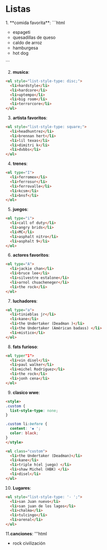 # Listas<!DOCTYPE html>
<html>

<head>
  <meta charset="UTF-8">
  <meta name="viewport" content="width=device-width, initial-scale=1">
  <title></title>
</head>

<body>
  1. **comida favorita**:
```html
<ul style="list-style-type: circle;">
  <li>espageti </li>
  <li>quesadillas de queso</li>
  <li>caldo de arroz</li>
  <li>hamburgesa</li>
  <li>hot dog</li>
</ul>
```

2. **musica**:
```html
<ul style="list-style-type: disc;">
  <li>hardstyle</li>
  <li>hardcore</li>
  <li>uptempo</li>
  <li>big room</li>
  <li>terrorcore</li>
</ul>
```

3. **artista favoritos**:
```html
<ul style="list-style-type: square;">
  <li>headhuntrez</li>
  <li>brennan hert</li>
  <li>lil texas</li>
  <li>dimitri k</li>
  <li>dvbbs</li>
</ul>
```

4. **trenes**:
```html
<ol type="I">
  <li>ferromex</li>
  <li>ferrosur</li>
  <li>ferrovalle</li>
  <li>kcsm</li>
  <li>bnsf</li>
</ol>
```

5. **juegos**:
```html
<ol type="i">
  <li>call of duty</li>
  <li>angry brids</li>
  <li>MC</li>
  <li>asphalt nitro</li>
  <li>asphalt 9</li>
</ol>
```

6. **actores favoritos**:
```html
<ol type="A">
  <li>jackie chan</li>
  <li>bruce lee</li>
  <li>silvestre estalone</li>
  <li>arnol chuacheneger</li>
  <li>the rock</li>
</ol>
```

7. **luchadores**:
```html
<ol type="a">
  <li>tinieblas jr</li>
  <li>kane</li>
  <li>the Undertaker (Deadman )</li>
  <li>the Undertaker (Américan badass) </li>
  <li>mistico</li>
</ol>
```

8. **fats furioso**:
```html
<ol typer"1">
  <li>vin disel</li>
  <li>paul walker</li>
  <li>michel Rodríguez</li>
  <li>the rock</li>
  <li>jonh cena</li>
</ol>
```

9. **clasico wwe**:
```html
<style>
.custom {
  list-style-type: none;
}

.custom li:before {
  content: '◆ ';
  color: black;
}
</style>

<ul class="custom">
  <li>the Undertaker (Deadman)</li>
  <li>kane</li>
  <li>triple h(el juego) </li>
  <li>shaw Michel (HBK) </li>
  <li>disel</li>
</ul>
```

10. **Lugares**:
```html
<ul style="list-style-type: '- ';">
  <li>san Juan nuevo</li>
  <li>san juan de los lagos</li>
  <li>chalma</li>
  <li>tulcingo</li>
  <li>arenal</li>
</ul>
```
11.**canciones**:
'''html 
<ul typer="definic">
<li>rock civilización</li>


</ul>
</body>

</html>
